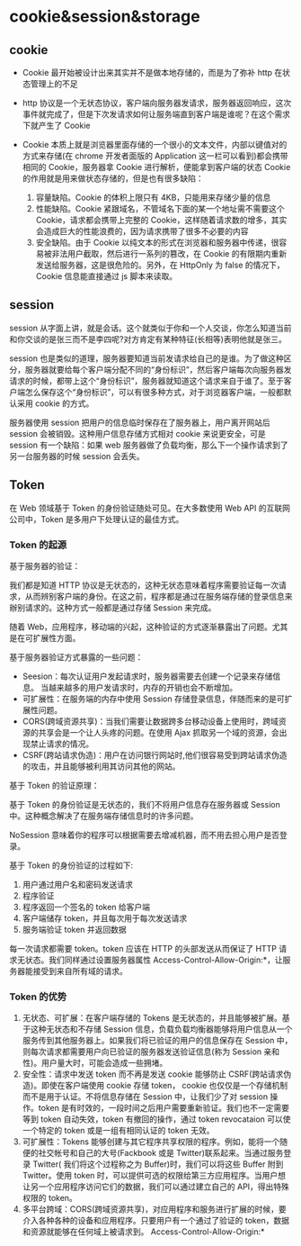 # cookie&session&storage

## cookie

- Cookie 最开始被设计出来其实并不是做本地存储的，而是为了弥补 http 在状态管理上的不足
- http 协议是一个无状态协议，客户端向服务器发请求，服务器返回响应，这次事件就完成了，但是下次发请求如何让服务端直到客户端是谁呢？在这个需求下就产生了 Cookie
- Cookie 本质上就是浏览器里面存储的一个很小的文本文件，内部以键值对的方式来存储(在 chrome 开发者面版的 Application 这一栏可以看到)都会携带相同的 Cookie，服务器拿 Cookie 进行解析，便能拿到客户端的状态 Cookie 的作用就是用来做状态存储的，但是也有很多缺陷：

  1. 容量缺陷。Cookie 的体积上限只有 4KB，只能用来存储少量的信息
  2. 性能缺陷。Cookie 紧跟域名，不管域名下面的某一个地址需不需要这个 Cookie，请求都会携带上完整的 Cookie，这样随着请求数的增多，其实会造成巨大的性能浪费的，因为请求携带了很多不必要的内容
  3. 安全缺陷。由于 Cookie 以纯文本的形式在浏览器和服务器中传递，很容易被非法用户截取，然后进行一系列的篡改，在 Cookie 的有限期内重新发送给服务器，这是很危险的。另外，在 HttpOnly 为 false 的情况下，Cookie 信息能直接通过 js 脚本来读取。

## session

session 从字面上讲，就是会话。这个就类似于你和一个人交谈，你怎么知道当前和你交谈的是张三而不是李四呢?对方肯定有某种特征(长相等)表明他就是张三。

session 也是类似的道理，服务器要知道当前发请求给自己的是谁。为了做这种区分，服务器就要给每个客户端分配不同的“身份标识”，然后客户端每次向服务器发请求的时候，都带上这个“身份标识”，服务器就知道这个请求来自于谁了。至于客户端怎么保存这个“身份标识”，可以有很多种方式，对于浏览器客户端，一般都默认采用 cookie 的方式。

服务器使用 session 把用户的信息临时保存在了服务器上，用户离开网站后 session 会被销毁。这种用户信息存储方式相对 cookie 来说更安全，可是 session 有一个缺陷：如果 web 服务器做了负载均衡，那么下一个操作请求到了另一台服务器的时候 session 会丢失。

## Token

在 Web 领域基于 Token 的身份验证随处可见。在大多数使用 Web API 的互联网公司中，Token 是多用户下处理认证的最佳方式。

### Token 的起源

基于服务器的验证：

我们都是知道 HTTP 协议是无状态的，这种无状态意味着程序需要验证每一次请求，从而辨别客户端的身份。在这之前，程序都是通过在服务端存储的登录信息来辦别请求的。这种方式一般都是通过存储 Session 来完成。

随着 Web，应用程序，移动端的兴起，这种验证的方式逐渐暴露出了问题。尤其是在可扩展性方面。

基于服务器验证方式暴露的一些问题：

- Seesion：每次认证用户发起请求时，服务器需要去创建一个记录来存储信息。 当越来越多的用户发请求时，内存的开销也会不断增加。
- 可扩展性：在服务端的内存中使用 Session 存储登录信息，伴随而来的是可扩展性问题。
- CORS(跨域资源共享)：当我们需要让数据跨多台移动设备上使用时，跨域资源的共享会是一个让人头疼的问题。在使用 Ajax 抓取另一个域的资源，会出现禁止请求的情况。
- CSRF(跨站请求伪造)：用户在访问银行网站时,他们很容易受到跨站请求伪造的攻击，并且能够被利用其访问其他的网站。

基于 Token 的验证原理：

基于 Token 的身份验证是无状态的，我们不将用户信息存在服务器或 Session 中。这种概念解决了在服务端存储信息时的许多问题。

NoSession 意味着你的程序可以根据需要去增减机器，而不用去担心用户是否登录。

基于 Token 的身份验证的过程如下:

1. 用户通过用户名和密码发送请求
2. 程序验证
3. 程序返回一个签名的 token 给客户端
4. 客户端储存 token，并且每次用于每次发送请求
5. 服务端验证 token 并返回数据

每一次请求都需要 token。token 应该在 HTTP 的头部发送从而保证了 HTTP 请求无状态。我们同样通过设置服务器属性 Access-Control-Allow-Origin:\*，让服务器能接受到来自所有域的请求。

### Token 的优势

1. 无状态、可扩展：在客户端存储的 Tokens 是无状态的，并且能够被扩展。基于这种无状态和不存储 Session 信息，负载负载均衡器能够将用户信息从一个服务传到其他服务器上。如果我们将已验证的用户的信息保存在 Session 中，则每次请求都需要用户向已验证的服务器发送验证信息(称为 Session 亲和性)。用户量大时，可能会造成一些拥堵。
2. 安全性：请求中发送 token 而不再是发送 cookie 能够防止 CSRF(跨站请求伪造)。即使在客户端使用 cookie 存储 token， cookie 也仅仅是一个存储机制而不是用于认证。不将信息存储在 Session 中，让我们少了对 session 操作。token 是有时效的，一段时间之后用户需要重新验证。我们也不一定需要等到 token 自动失效，token 有撤回的操作，通过 token revocataion 可以使一个特定的 token 或是一组有相同认证的 token 无效。
3. 可扩展性：Tokens 能够创建与其它程序共享权限的程序。例如，能将一个随便的社交帐号和自己的大号(Fackbook 或是 Twitter)联系起来。当通过服务登录 Twitter( 我们将这个过程称之为 Buffer)时，我们可以将这些 Buffer 附到 Twitter。使用 token 时，可以提供可选的权限给第三方应用程序。当用户想让另一个应用程序访问它们的数据，我们可以通过建立自己的 API，得出特殊权限的 token。
4. 多平台跨域：CORS(跨域资源共享)，对应用程序和服务进行扩展的时候，要介入各种各种的设备和应用程序。只要用户有一个通过了验证的 token，数据和资源就能够在任何域上被请求到。 Access-Control-Allow-Origin:\*
